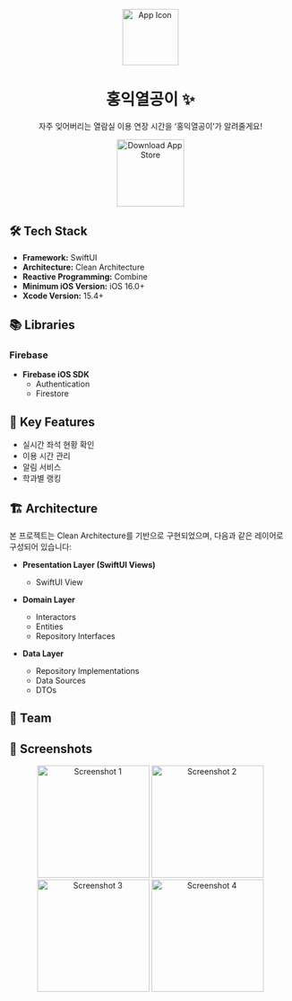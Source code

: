<p align="center">
  <img src="https://github.com/user-attachments/assets/e85b443a-c28e-456a-8342-105984ccaa79" alt="App Icon" width="100" height="100"/>
</p>

<h1 align="center">홍익열공이 ✨</h1>

<p align="center">
 자주 잊어버리는 열람실 이용 연장 시간을
‘홍익열공이’가 알려줄게요!
</p>

<p align="center">
  <a href="https://apps.apple.com/app/com.teamHY2.HongikYeolgong2">
    <img src="https://github.com/user-attachments/assets/25af0602-a0f2-4282-ae35-37896dab1f36" alt="Download App Store" width="120">
  </a>
</p>

## 🛠 Tech Stack

- **Framework:** SwiftUI
- **Architecture:** Clean Architecture
- **Reactive Programming:** Combine
- **Minimum iOS Version:** iOS 16.0+
- **Xcode Version:** 15.4+

## 📚 Libraries

### Firebase
- **Firebase iOS SDK**
  - Authentication
  - Firestore

## 🌟 Key Features

- 실시간 좌석 현황 확인
- 이용 시간 관리
- 알림 서비스
- 학과별 랭킹

## 🏗 Architecture

본 프로젝트는 Clean Architecture를 기반으로 구현되었으며, 다음과 같은 레이어로 구성되어 있습니다:

- **Presentation Layer (SwiftUI Views)**
  - SwiftUI View

- **Domain Layer**
  - Interactors
  - Entities
  - Repository Interfaces

- **Data Layer**
  - Repository Implementations
  - Data Sources
  - DTOs

## 👥 Team

## 📱 Screenshots

<p align="center">
  <img src="https://github.com/user-attachments/assets/cde1df71-510c-4be0-b12d-3929ddb876c7" alt="Screenshot 1" width="200"/>
  <img src="https://github.com/user-attachments/assets/43bbeab0-ffe8-4058-ae6d-50eff5cf7e65" alt="Screenshot 2" width="200"/>
  <img src="https://github.com/user-attachments/assets/ca2a8cbb-f1e0-4671-ab9f-8013eb7b67be" alt="Screenshot 3" width="200"/>
  <img src="https://github.com/user-attachments/assets/c1486a11-9c85-491b-94c5-a13182123ddc" alt="Screenshot 4" width="200"/>
</p>
